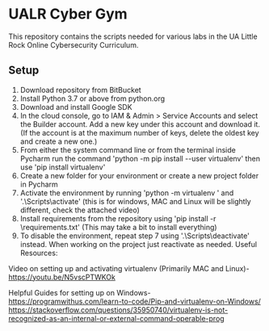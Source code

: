 # UALR Cyber Gym

This repository contains the scripts needed for various labs in the UA Little Rock Online Cybersecurity Curriculum.

## Setup
1. Download repository from BitBucket
2. Install Python 3.7 or above from python.org
3. Download and install Google SDK
4. In the cloud console, go to IAM & Admin > Service Accounts and select the Builder account. Add a new key under this account and download it. (If the account is at the maximum number of keys, delete the oldest key and create a new one.)
5. From either the system command line or from the terminal inside Pycharm run the command 'python -m pip install --user virtualenv' then use 'pip install virtualenv'
6. Create a new folder for your environment or create a new project folder in Pycharm
7. Activate the environment by running 'python -m virtualenv <environment location>' and '.\Scripts\activate' (this is for windows, MAC and Linux will be slightly different, check the attached video)
8. Install requirements from the repository using 'pip install -r <repository location>\requirements.txt' (This may take a bit to install everything)
9. To disable the environment, repeat step 7 using '.\Scripts\deactivate' instead. When working on the project just reactivate as needed.
Useful Resources:

Video on setting up and activating virtualenv (Primarily MAC and Linux)- 
	https://youtu.be/N5vscPTWKOk
    
Helpful Guides for setting up on Windows- 
	https://programwithus.com/learn-to-code/Pip-and-virtualenv-on-Windows/
	https://stackoverflow.com/questions/35950740/virtualenv-is-not-recognized-as-an-internal-or-external-command-operable-prog